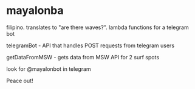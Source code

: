 # mayalonba
filipino. translates to "are there waves?". lambda functions for a telegram bot


telegramBot - API that handles POST requests from telegram users

getDataFromMSW - gets data from MSW API for 2 surf spots

look for @mayalonbot in telegram

Peace out!
